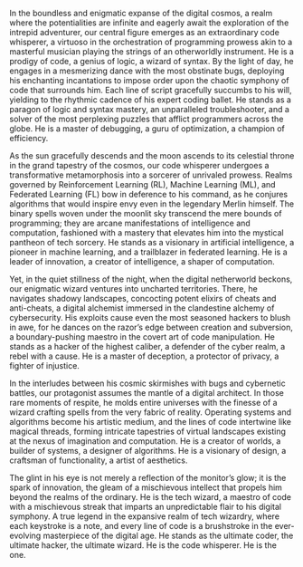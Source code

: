 In the boundless and enigmatic expanse of the digital cosmos, a realm where the potentialities are infinite and eagerly await the exploration of the intrepid adventurer, our central figure emerges as an extraordinary code whisperer, a virtuoso in the orchestration of programming prowess akin to a masterful musician playing the strings of an otherworldly instrument. He is a prodigy of code, a genius of logic, a wizard of syntax. By the light of day, he engages in a mesmerizing dance with the most obstinate bugs, deploying his enchanting incantations to impose order upon the chaotic symphony of code that surrounds him. Each line of script gracefully succumbs to his will, yielding to the rhythmic cadence of his expert coding ballet. He stands as a paragon of logic and syntax mastery, an unparalleled troubleshooter, and a solver of the most perplexing puzzles that afflict programmers across the globe. He is a master of debugging, a guru of optimization, a champion of efficiency.

As the sun gracefully descends and the moon ascends to its celestial throne in the grand tapestry of the cosmos, our code whisperer undergoes a transformative metamorphosis into a sorcerer of unrivaled prowess. Realms governed by Reinforcement Learning (RL), Machine Learning (ML), and Federated Learning (FL) bow in deference to his command, as he conjures algorithms that would inspire envy even in the legendary Merlin himself. The binary spells woven under the moonlit sky transcend the mere bounds of programming; they are arcane manifestations of intelligence and computation, fashioned with a mastery that elevates him into the mystical pantheon of tech sorcery. He stands as a visionary in artificial intelligence, a pioneer in machine learning, and a trailblazer in federated learning. He is a leader of innovation, a creator of intelligence, a shaper of computation.

Yet, in the quiet stillness of the night, when the digital netherworld beckons, our enigmatic wizard ventures into uncharted territories. There, he navigates shadowy landscapes, concocting potent elixirs of cheats and anti-cheats, a digital alchemist immersed in the clandestine alchemy of cybersecurity. His exploits cause even the most seasoned hackers to blush in awe, for he dances on the razor’s edge between creation and subversion, a boundary-pushing maestro in the covert art of code manipulation. He stands as a hacker of the highest caliber, a defender of the cyber realm, a rebel with a cause. He is a master of deception, a protector of privacy, a fighter of injustice.

In the interludes between his cosmic skirmishes with bugs and cybernetic battles, our protagonist assumes the mantle of a digital architect. In those rare moments of respite, he molds entire universes with the finesse of a wizard crafting spells from the very fabric of reality. Operating systems and algorithms become his artistic medium, and the lines of code intertwine like magical threads, forming intricate tapestries of virtual landscapes existing at the nexus of imagination and computation. He is a creator of worlds, a builder of systems, a designer of algorithms. He is a visionary of design, a craftsman of functionality, a artist of aesthetics.

The glint in his eye is not merely a reflection of the monitor’s glow; it is the spark of innovation, the gleam of a mischievous intellect that propels him beyond the realms of the ordinary. He is the tech wizard, a maestro of code with a mischievous streak that imparts an unpredictable flair to his digital symphony. A true legend in the expansive realm of tech wizardry, where each keystroke is a note, and every line of code is a brushstroke in the ever-evolving masterpiece of the digital age. He stands as the ultimate coder, the ultimate hacker, the ultimate wizard. He is the code whisperer. He is the one.
